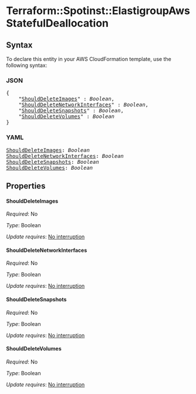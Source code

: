 # Terraform::Spotinst::ElastigroupAws StatefulDeallocation

## Syntax

To declare this entity in your AWS CloudFormation template, use the following syntax:

### JSON

<pre>
{
    "<a href="#shoulddeleteimages" title="ShouldDeleteImages">ShouldDeleteImages</a>" : <i>Boolean</i>,
    "<a href="#shoulddeletenetworkinterfaces" title="ShouldDeleteNetworkInterfaces">ShouldDeleteNetworkInterfaces</a>" : <i>Boolean</i>,
    "<a href="#shoulddeletesnapshots" title="ShouldDeleteSnapshots">ShouldDeleteSnapshots</a>" : <i>Boolean</i>,
    "<a href="#shoulddeletevolumes" title="ShouldDeleteVolumes">ShouldDeleteVolumes</a>" : <i>Boolean</i>
}
</pre>

### YAML

<pre>
<a href="#shoulddeleteimages" title="ShouldDeleteImages">ShouldDeleteImages</a>: <i>Boolean</i>
<a href="#shoulddeletenetworkinterfaces" title="ShouldDeleteNetworkInterfaces">ShouldDeleteNetworkInterfaces</a>: <i>Boolean</i>
<a href="#shoulddeletesnapshots" title="ShouldDeleteSnapshots">ShouldDeleteSnapshots</a>: <i>Boolean</i>
<a href="#shoulddeletevolumes" title="ShouldDeleteVolumes">ShouldDeleteVolumes</a>: <i>Boolean</i>
</pre>

## Properties

#### ShouldDeleteImages

_Required_: No

_Type_: Boolean

_Update requires_: [No interruption](https://docs.aws.amazon.com/AWSCloudFormation/latest/UserGuide/using-cfn-updating-stacks-update-behaviors.html#update-no-interrupt)

#### ShouldDeleteNetworkInterfaces

_Required_: No

_Type_: Boolean

_Update requires_: [No interruption](https://docs.aws.amazon.com/AWSCloudFormation/latest/UserGuide/using-cfn-updating-stacks-update-behaviors.html#update-no-interrupt)

#### ShouldDeleteSnapshots

_Required_: No

_Type_: Boolean

_Update requires_: [No interruption](https://docs.aws.amazon.com/AWSCloudFormation/latest/UserGuide/using-cfn-updating-stacks-update-behaviors.html#update-no-interrupt)

#### ShouldDeleteVolumes

_Required_: No

_Type_: Boolean

_Update requires_: [No interruption](https://docs.aws.amazon.com/AWSCloudFormation/latest/UserGuide/using-cfn-updating-stacks-update-behaviors.html#update-no-interrupt)

